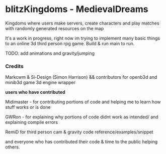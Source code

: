 # blitzKingdoms - MedievalDreams
Kingdoms where users make servers, create characters and play matches with randomly generated resources on the map

It's a work in progress, right now im trying to implement many basic things to an online 3d third person rpg game.
Build & run main to run.

TODO: add animations and gravity/jumping

### Credits
Markcwm & Si-Design (Simon Harrison) && contributors for openb3d and minib3d game 3d engine wrapper
  
  
**users who have contributed**  
  
Midimaster - for contributing portions of code and helping me to learn how stuff works or is done  

GWRon - for explaining why portions of code didnt work as intended/ and explaining compile errors  

RemiD for third person cam & gravity code reference/examples/snippet  

and everyone who has contributed their code & time to the public helping others.
